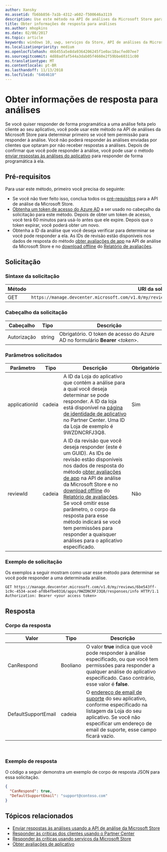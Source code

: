 ```yaml
---
author: Xansky
ms.assetid: fb6bb856-7a1b-4312-a602-f500646a3119
description: Use este método na API de análises da Microsoft Store para determinar se você pode responder a uma análise específica, ou se você pode responder a qualquer revisão para um determinado aplicativo.
title: Obter informações de resposta para análises
ms.author: mhopkins
ms.date: 02/08/2017
ms.topic: article
keywords: windows 10, uwp, serviços da Store, API de análises da Microsoft Store, informações de resposta
ms.localizationpriority: medium
ms.openlocfilehash: 466455a5e8da9364206245f1e0ac10acfed07ee7
ms.sourcegitcommit: 4d88adfaf544a3dab05f4660e2f59bbe60311c00
ms.translationtype: MT
ms.contentlocale: pt-BR
ms.lasthandoff: 11/13/2018
ms.locfileid: "6464610"
---
```

# <a name="get-response-info-for-reviews"></a>Obter informações de resposta para análises

Se você quiser responder de forma programática a uma análise feita pelo cliente ao seu aplicativo, você pode usar este método na API de análises da Microsoft Store para determinar primeiro se você tem permissão para responder à análise. Você não poderá responder às análises enviadas por clientes que optaram por não receber respostas a análises. Depois de confirmar que você pode responder à análise, você pode usar o método [enviar respostas às análises do aplicativo](submit-responses-to-app-reviews.md) para responder de forma programática à ela.


## <a name="prerequisites"></a>Pré-requisitos

Para usar este método, primeiro você precisa do seguinte:

* Se você não tiver feito isso, conclua todos os [pré-requisitos](respond-to-reviews-using-windows-store-services.md#prerequisites) para a API de análise da Microsoft Store.
* [Obtenha um token de acesso do Azure AD](respond-to-reviews-using-windows-store-services.md#obtain-an-azure-ad-access-token) a ser usado no cabeçalho da solicitação para este método. Depois de obter um token de acesso, você terá 60 minutos para usá-lo antes que ele expire. Depois que o token expirar, você poderá obter um novo.
* Obtenha a ID da análise que você deseja verificar para determinar se você pode responder a ela. As IDs de revisão estão disponíveis nos dados de resposta do método [obter avaliações de app](get-app-reviews.md) na API de análise da Microsoft Store e no [download offline](../publish/download-analytic-reports.md) do [Relatório de avaliações](../publish/reviews-report.md).

## <a name="request"></a>Solicitação


### <a name="request-syntax"></a>Sintaxe da solicitação

| Método | URI da solicitação                                                      |
|--------|------------------------------------------------------------------|
| GET    | ```https://manage.devcenter.microsoft.com/v1.0/my/reviews/{reviewId}/apps/{applicationId}/responses/info``` |


### <a name="request-header"></a>Cabeçalho da solicitação

| Cabeçalho        | Tipo   | Descrição                                                                 |
|---------------|--------|-----------------------------------------------------------------------------|
| Autorização | string | Obrigatório. O token de acesso do Azure AD no formulário **Bearer** &lt;*token*&gt;. |


### <a name="request-parameters"></a>Parâmetros solicitados

| Parâmetro        | Tipo   | Descrição                                     |  Obrigatório  |
|---------------|--------|--------------------------------------------------|--------------|
| applicationId | cadeia | A ID da Loja do aplicativo que contém a análise para a qual você deseja determinar se pode responder. A ID da loja está disponível na [página de identidade de aplicativo](../publish/view-app-identity-details.md) no Partner Center. Uma ID da Loja de exemplo é 9WZDNCRFJ3Q8. |  Sim  |
| reviewId | cadeia | A ID da revisão que você deseja responder (este é um GUID). As IDs de revisão estão disponíveis nos dados de resposta do método [obter avaliações de app](get-app-reviews.md) na API de análise da Microsoft Store e no [download offline](../publish/download-analytic-reports.md) do [Relatório de avaliações](../publish/reviews-report.md). <br/>Se você omitir esse parâmetro, o corpo da resposta para esse método indicará se você tem permissões para responder a quaisquer análises para o aplicativo especificado. |  Não  |


### <a name="request-example"></a>Exemplo de solicitação

Os exemplos a seguir mostram como usar esse método para determinar se você pode responder a uma determinada análise.

```syntax
GET https://manage.devcenter.microsoft.com/v1.0/my/reviews/6be543ff-1c9c-4534-aced-af8b4fbe0316/apps/9WZDNCRFJ3Q8/responses/info HTTP/1.1
Authorization: Bearer <your access token>
```

## <a name="response"></a>Resposta


### <a name="response-body"></a>Corpo da resposta

| Valor      | Tipo   | Descrição    |  
|------------|--------|-----------------------|
| CanRespond      | Booliano  | O valor **true** indica que você pode responder à análise especificado, ou que você tem permissões para responder a qualquer análise do aplicativo especificado. Caso contrário, esse valor é **false**.       |
| DefaultSupportEmail  | cadeia |  O [endereço de email de suporte](../publish/enter-app-properties.md#support-contact-info) do seu aplicativo, conforme especificado na listagem da Loja do seu aplicativo. Se você não especificar um endereço de email de suporte, esse campo ficará vazio.    |

 
### <a name="response-example"></a>Exemplo de resposta

O código a seguir demonstra um exemplo de corpo de resposta JSON para essa solicitação.

```json
{
  "CanRespond": true,
  "DefaultSupportEmail": "support@contoso.com"
}
```

## <a name="related-topics"></a>Tópicos relacionados

* [Enviar respostas às análises usando a API de análise da Microsoft Store](submit-responses-to-app-reviews.md)
* [Responder às críticas dos clientes usando o Partner Center](../publish/respond-to-customer-reviews.md)
* [Responder às críticas usando serviços da Microsoft Store](respond-to-reviews-using-windows-store-services.md)
* [Obter avaliações de aplicativo](get-app-reviews.md)
